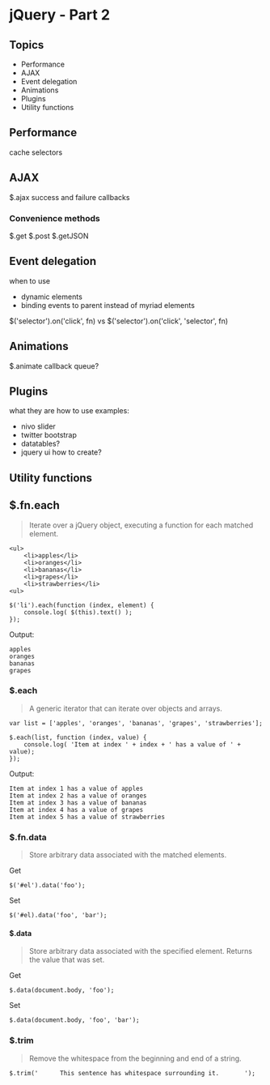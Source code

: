 # jQuery - Part 2

## Topics

* Performance
* AJAX
* Event delegation
* Animations
* Plugins
* Utility functions

## Performance

cache selectors

## AJAX

$.ajax
success and failure callbacks

### Convenience methods

$.get
$.post
$.getJSON

## Event delegation

when to use
* dynamic elements
* binding events to parent instead of myriad elements

$('selector').on('click', fn)
vs
$('selector').on('click', 'selector', fn)

## Animations

$.animate
callback
queue?

## Plugins

what they are
how to use
examples:
* nivo slider
* twitter bootstrap
* datatables?
* jquery ui
how to create?

## Utility functions

## $.fn.each

> Iterate over a jQuery object, executing a function for each matched element.

    <ul>
        <li>apples</li>
        <li>oranges</li>
        <li>bananas</li>
        <li>grapes</li>
        <li>strawberries</li>
    <ul>

    $('li').each(function (index, element) {
        console.log( $(this).text() );
    });

Output:

    apples
    oranges
    bananas
    grapes

### $.each

> A generic iterator that can iterate over objects and arrays.

    var list = ['apples', 'oranges', 'bananas', 'grapes', 'strawberries'];

    $.each(list, function (index, value) {
        console.log( 'Item at index ' + index + ' has a value of ' + value);
    });

Output:

    Item at index 1 has a value of apples
    Item at index 2 has a value of oranges
    Item at index 3 has a value of bananas
    Item at index 4 has a value of grapes
    Item at index 5 has a value of strawberries

### $.fn.data

> Store arbitrary data associated with the matched elements.

Get

    $('#el').data('foo');

Set

    $('#el).data('foo', 'bar');

#### $.data

> Store arbitrary data associated with the specified element. Returns the value that was set.

Get

    $.data(document.body, 'foo');

Set

    $.data(document.body, 'foo', 'bar');

### $.trim

> Remove the whitespace from the beginning and end of a string.

    $.trim('      This sentence has whitespace surrounding it.       ');